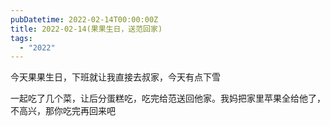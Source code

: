 ```yaml
---
pubDatetime: 2022-02-14T00:00:00Z
title: 2022-02-14(果果生日，送范回家)
tags:
  - "2022"
---
```


今天果果生日，下班就让我直接去叔家，今天有点下雪

一起吃了几个菜，让后分蛋糕吃，吃完给范送回他家。我妈把家里苹果全给他了，不高兴，那你吃完再回来吧
